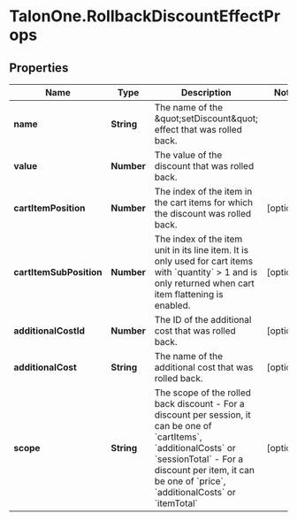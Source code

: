 # TalonOne.RollbackDiscountEffectProps

## Properties

Name | Type | Description | Notes
------------ | ------------- | ------------- | -------------
**name** | **String** | The name of the \&quot;setDiscount\&quot; effect that was rolled back. | 
**value** | **Number** | The value of the discount that was rolled back. | 
**cartItemPosition** | **Number** | The index of the item in the cart items for which the discount was rolled back. | [optional] 
**cartItemSubPosition** | **Number** | The index of the item unit in its line item. It is only used for cart items with &#x60;quantity&#x60; &gt; 1 and is only returned when cart item flattening is enabled.  | [optional] 
**additionalCostId** | **Number** | The ID of the additional cost that was rolled back. | [optional] 
**additionalCost** | **String** | The name of the additional cost that was rolled back. | [optional] 
**scope** | **String** | The scope of the rolled back discount - For a discount per session, it can be one of &#x60;cartItems&#x60;, &#x60;additionalCosts&#x60; or &#x60;sessionTotal&#x60; - For a discount per item, it can be one of &#x60;price&#x60;, &#x60;additionalCosts&#x60; or &#x60;itemTotal&#x60;  | [optional] 


